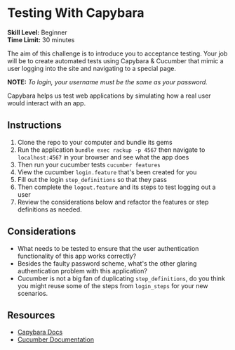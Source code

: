 # Testing With Capybara

__Skill Level:__ Beginner  
__Time Limit:__ 30 minutes  

The aim of this challenge is to introduce you to acceptance testing. Your job will be to create automated tests using Capybara & Cucumber that mimic a user logging into the site and navigating to a special page.

__NOTE:__ _To login, your username must be the same as your password._

Capybara helps us test web applications by simulating how a real user would interact with an app. 

## Instructions
1. Clone the repo to your computer and bundle its gems
2. Run the application `bundle exec rackup -p 4567` then navigate to `localhost:4567` in your browser and see what the app does
3. Then run your cucumber tests `cucumber features`
4. View the cucumber `login.feature` that's been created for you
5. Fill out the login `step_definitions` so that they pass
6. Then complete the `logout.feature` and its steps to test logging out a user
7. Review the considerations below and refactor the features or step definitions as needed.

## Considerations
- What needs to be tested to ensure that the user authentication functionality of this app works correctly?
- Besides the faulty password scheme, what's the other glaring authentication problem with this application?
- Cucumber is not a big fan of duplicating `step_definitions`, do you think you might reuse some of the steps from `login_steps` for your new scenarios.

## Resources
- [Capybara Docs](https://github.com/jnicklas/capybara)
- [Cucumber Documentation](http://cukes.info/)
